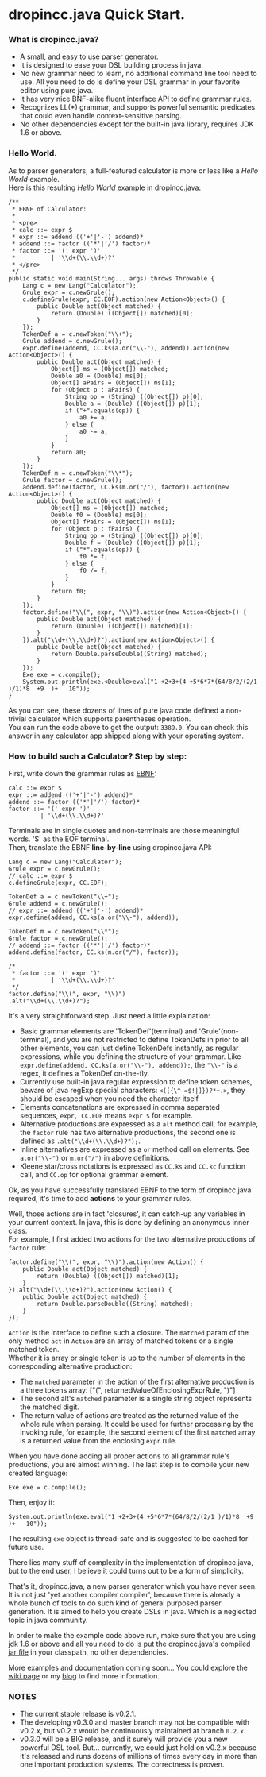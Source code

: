 dropincc.java Quick Start.
=============

### What is dropincc.java?
* A small, and easy to use parser generator.
* It is designed to ease your DSL building process in java.
* No new grammar need to learn, no additional command line tool need to use. All you need to do is define your DSL grammar in your favorite editor using pure java.
* It has very nice BNF-alike fluent interface API to define grammar rules.
* Recognizes LL(*) grammar, and supports powerful semantic predicates that could even handle context-sensitive parsing.
* No other dependencies except for the built-in java library, requires JDK 1.6 or above.

### Hello World.
As to parser generators, a full-featured calculator is more or less like a _Hello World_ example.  
Here is this resulting _Hello World_ example in dropincc.java:  

    /**
     * EBNF of Calculator:
     * 
     * <pre>
     * calc ::= expr $
     * expr ::= addend (('+'|'-') addend)*
     * addend ::= factor (('*'|'/') factor)*
     * factor ::= '(' expr ')'
     *          | '\\d+(\\.\\d+)?'
     * </pre>
     */
    public static void main(String... args) throws Throwable {
        Lang c = new Lang("Calculator");
        Grule expr = c.newGrule();
        c.defineGrule(expr, CC.EOF).action(new Action<Object>() {
            public Double act(Object matched) {
                return (Double) ((Object[]) matched)[0];
            }
        });
        TokenDef a = c.newToken("\\+");
        Grule addend = c.newGrule();
        expr.define(addend, CC.ks(a.or("\\-"), addend)).action(new Action<Object>() {
            public Double act(Object matched) {
                Object[] ms = (Object[]) matched;
                Double a0 = (Double) ms[0];
                Object[] aPairs = (Object[]) ms[1];
                for (Object p : aPairs) {
                    String op = (String) ((Object[]) p)[0];
                    Double a = (Double) ((Object[]) p)[1];
                    if ("+".equals(op)) {
                        a0 += a;
                    } else {
                        a0 -= a;
                    }
                }
                return a0;
            }
        });
        TokenDef m = c.newToken("\\*");
        Grule factor = c.newGrule();
        addend.define(factor, CC.ks(m.or("/"), factor)).action(new Action<Object>() {
            public Double act(Object matched) {
                Object[] ms = (Object[]) matched;
                Double f0 = (Double) ms[0];
                Object[] fPairs = (Object[]) ms[1];
                for (Object p : fPairs) {
                    String op = (String) ((Object[]) p)[0];
                    Double f = (Double) ((Object[]) p)[1];
                    if ("*".equals(op)) {
                        f0 *= f;
                    } else {
                        f0 /= f;
                    }
                }
                return f0;
            }
        });
        factor.define("\\(", expr, "\\)").action(new Action<Object>() {
            public Double act(Object matched) {
                return (Double) ((Object[]) matched)[1];
            }
        }).alt("\\d+(\\.\\d+)?").action(new Action<Object>() {
            public Double act(Object matched) {
                return Double.parseDouble((String) matched);
            }
        });
        Exe exe = c.compile();
        System.out.println(exe.<Double>eval("1 +2+3+(4 +5*6*7*(64/8/2/(2/1 )/1)*8  +9  )+   10"));
    }

As you can see, these dozens of lines of pure java code defined a non-trivial calculator which supports parentheses operation.  
You can run the code above to get the output: `3389.0`. You can check this answer in any calculator app shipped along with your operating system.  

### How to build such a Calculator? Step by step:
First, write down the grammar rules as [EBNF](http://en.wikipedia.org/wiki/Extended_Backus%E2%80%93Naur_Form):   

	calc ::= expr $
    expr ::= addend (('+'|'-') addend)*
    addend ::= factor (('*'|'/') factor)*
    factor ::= '(' expr ')'
             | '\\d+(\\.\\d+)?'
             
Terminals are in single quotes and non-terminals are those meaningful words. '$' as the EOF terminal.  
Then, translate the EBNF **line-by-line** using dropincc.java API:

	Lang c = new Lang("Calculator");
    Grule expr = c.newGrule();
    // calc ::= expr $
    c.defineGrule(expr, CC.EOF);
    
    TokenDef a = c.newToken("\\+");
    Grule addend = c.newGrule();
    // expr ::= addend (('+'|'-') addend)*
    expr.define(addend, CC.ks(a.or("\\-"), addend));
    
    TokenDef m = c.newToken("\\*");
    Grule factor = c.newGrule();
    // addend ::= factor (('*'|'/') factor)*
    addend.define(factor, CC.ks(m.or("/"), factor));
    
    /*
     * factor ::= '(' expr ')'
     *          | '\\d+(\\.\\d+)?'
     */
    factor.define("\\(", expr, "\\)")
    .alt("\\d+(\\.\\d+)?");
    
It's a very straightforward step. Just need a little explaination:  

* Basic grammar elements are 'TokenDef'(terminal) and 'Grule'(non-terminal), and you are not restricted to define TokenDefs in prior to all other elements, you can just define TokenDefs instantly, as regular expressions, while you defining the structure of your grammar. Like `expr.define(addend, CC.ks(a.or("\\-"), addend));`, the `"\\-"` is a regex, it defines a TokenDef on-the-fly.
* Currently use built-in java regular expression to define token schemes, beware of java regExp special characters: `<([{\^-=$!|]})?*+.>`, they should be escaped when you need the character itself.
* Elements concatenations are expressed in comma separated sequences, `expr, CC.EOF` means `expr $` for example.
* Alternative productions are expressed as a `alt` method call, for example, the `factor` rule has two alternative productions, the second one is defined as `.alt("\\d+(\\.\\d+)?");`.
* Inline alternatives are expressed as a `or` method call on elements. See `a.or("\\-")` or `m.or("/")` in above definitions.  
* Kleene star/cross notations is expressed as `CC.ks` and `CC.kc` function call, and `CC.op` for optional grammar element.

Ok, as you have successfully translated EBNF to the form of dropincc.java required, it's time to add **actions** to your grammar rules.  

Well, those actions are in fact 'closures', it can catch-up any variables in your current context. In java, this is done by defining an anonymous inner class.  
For example, I first added two actions for the two alternative productions of `factor` rule: 

	factor.define("\\(", expr, "\\)").action(new Action() {
        public Double act(Object matched) {
            return (Double) ((Object[]) matched)[1];
        }
    }).alt("\\d+(\\.\\d+)?").action(new Action() {
        public Double act(Object matched) {
            return Double.parseDouble((String) matched);
        }
    });
    
`Action` is the interface to define such a closure. The `matched` param of the only method `act` in `Action` are an array of matched tokens or a single matched token.  
Whether it is array or single token is up to the number of elements in the corresponding alternative production:  

* The `matched` parameter in the action of the first alternative production is a three tokens array: \["(", returnedValueOfEnclosingExprRule, ")"\]
* The second alt's `matched` parameter is a single string object represents the matched digit.
* The return value of actions are treated as the returned value of the whole rule when parsing. It could be used for further processing by the invoking rule, for example, the second element of the first `matched` array is a returned value from the enclosing `expr` rule.  

When you have done adding all proper actions to all grammar rule's productions, you are almost winning. The last step is to compile your new created language:  

	Exe exe = c.compile();
	
Then, enjoy it:  

	System.out.println(exe.eval("1 +2+3+(4 +5*6*7*(64/8/2/(2/1 )/1)*8  +9  )+   10"));
	
The resulting `exe` object is thread-safe and is suggested to be cached for future use.  

There lies many stuff of complexity in the implementation of dropincc.java, but to the end user, I believe it could turns out to be a form of simplicity.

That's it, dropincc.java, a new parser generator which you have never seen. It is not just 'yet another compiler compiler', because there is already a whole bunch of tools to do such kind of general purposed parser generation. It is aimed to help you create DSLs in java. Which is a neglected topic in java community. 

In order to make the example code above run, make sure that you are using jdk 1.6 or above and all you need to do is put the dropincc.java's compiled [jar file](https://github.com/pfmiles/dropincc.java/releases) in your classpath, no other dependencies. 

More examples and documentation coming soon... You could explore the [wiki page](https://github.com/pfmiles/dropincc.java/wiki) or my [blog](http://pfmiles.github.com/blog/category/dropincc/) to find more information.

### NOTES

* The current stable release is v0.2.1.
* The developing v0.3.0 and master branch may not be compatible with v0.2.x, but v0.2.x would be continuously maintained at branch `0.2.x`.
* v0.3.0 will be a BIG release, and it surely will provide you a new powerful DSL tool. But... currently, we could just hold on v0.2.x because it's released and runs dozens of millions of times every day in more than one important production systems. The correctness is proven.
